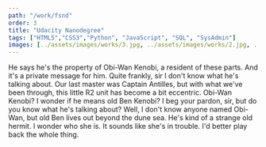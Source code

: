 ```yaml
---
path: "/work/fsnd"
order: 3
title: "Udacity Nanodegree"
tags: ["HTML5","CSS3","Python", "JavaScript", "SQL", "SysAdmin"]
images: [../assets/images/works/3.jpg, ../assets/images/works/2.jpg, ../assets/images/works/1.jpg]
---
```


He says he's the property of Obi-Wan Kenobi, a resident of these parts. And it's a private message for him. Quite frankly, sir I don't know what he's talking about. Our last master was Captain Antilles, but with what we've been through, this little R2 unit has become a bit eccentric. Obi-Wan Kenobi? I wonder if he means old Ben Kenobi? I beg your pardon, sir, but do you know what he's talking about? Well, I don't know anyone named Obi-Wan, but old Ben lives out beyond the dune sea. He's kind of a strange old hermit. I wonder who she is. It sounds like she's in trouble. I'd better play back the whole thing.